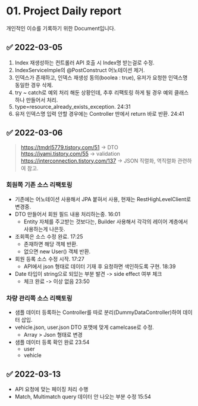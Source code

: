 # 01. Project Daily report

개인적인 이슈를 기록하기 위한 Document입니다.

## ✅ 2022-03-05

1. Index 재생성하는 컨트롤러 API 호출 시 Index명 받는걸로 수정.
2. IndexServiceImple의 @PostConstruct 어노테이션 제거.
3. 인덱스가 존재하고, 인덱스 재생성 동의(boolea : true), 유저가 요청한 인덱스명 동일한 경우 삭제.
4. try ~ catch로 예외 처리 해둔 상황인데, 추후 리팩토링 하게 될 경우 예외 클래스 하나 만들어서 처리.
5. type=resource_already_exists_exception. 24:31
6. 유저 인덱스명 입력 안할 경우에는 Controller 딴에서 return 바로 반환.  24:41

## ✅ 2022-03-06

> https://tmdrl5779.tistory.com/51  -> DTO  
> https://jyami.tistory.com/55 -> validation  
> https://interconnection.tistory.com/137 -> JSON 직렬화, 역직렬화 관련하여 참고.

### 회원쪽 기존 소스 리팩토링
    
- 기존에는 어노테이션 사용해서 JPA 붙혀서 사용, 현재는 RestHighLevelClient로 변경중.
- DTO 만들어서 회원 필드 내용 처리하는중. 16:01
  - Entity 자체를 주고받는 것보다는, Builder 사용해서 각각의 레이어 계층에서 사용하는게 나은듯.
- 조회쪽은 소스 수정 완료. 17:25
  - 존재하면 해당 객체 반환.
  - 없으면 new User() 객체 반환.
- 회원 등록 소스 수정 시작. 17:27
  - API에서 json 형태로 데이터 기재 후 요청하면 색인하도록 구현. 18:39
- Date 타입이 string으로 되있는 부분 발견 -> side effect 여부 체크
  - 체크 완료 -> 이상 없음 23:50

### 차량 관리쪽 소스 리팩토링

- 샘플 데이터 등록하는 Controller를 따로 분리(DummyDataController)하여 데이터 삽입.
- vehicle.json, user.json DTO 포맷에 맞게 camelcase로 수정.
  - Array > Json 형태로 변경
- 샘플 데이터 등록 확인 완료 23:54
  - user
  - vehicle

## ✅ 2022-03-13

- API 요청에 맞는 페이징 처리 수행
- Match, Multimatch query 데이터 안 나오는 부분 수정 15:54